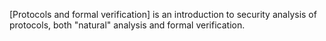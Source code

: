 [Protocols and formal verification] is an introduction to security analysis of 
protocols, both "natural" analysis and formal verification.
